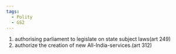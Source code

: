 ```yaml
---
tags:
  - Polity
  - GS2
---
```

1. authorising parliament to legislate on state subject laws(art 249)
2. authorize the creation of new All-India-services.(art 312)
